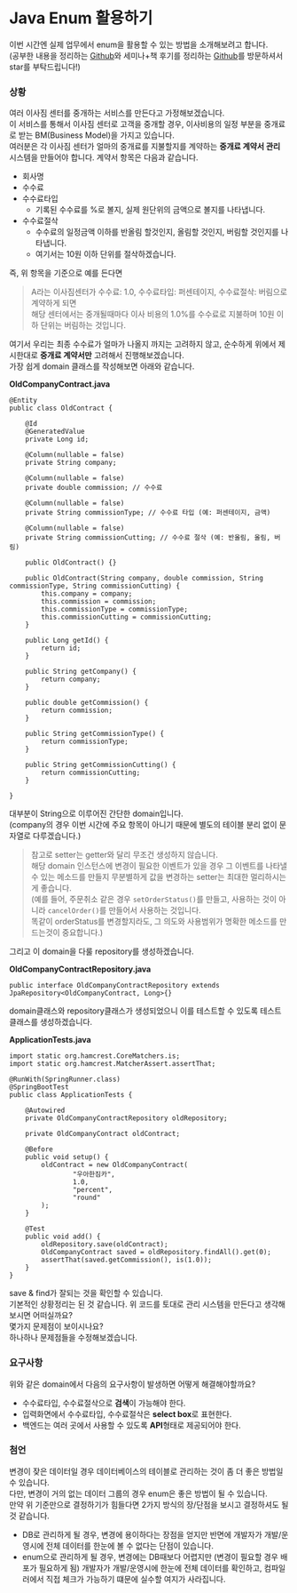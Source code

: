 # Java Enum 활용하기
이번 시간엔 실제 업무에서 enum을 활용할 수 있는 방법을 소개해보려고 합니다.  
(공부한 내용을 정리하는 [Github](https://github.com/jojoldu/blog-code)와 세미나+책 후기를 정리하는 [Github](https://github.com/jojoldu/review)를 방문하셔서 star를 부탁드립니다!)<br/>  
  
### 상황
여러 이사짐 센터를 중개하는 서비스를 만든다고 가정해보겠습니다.  
이 서비스를 통해서 이사짐 센터로 고객을 중개할 경우, 이사비용의 일정 부분을 중개료로 받는 BM(Business Model)을 가지고 있습니다.  
여러분은 각 이사짐 센터가 얼마의 중개료를 지불할지를 계약하는 **중개료 계약서 관리** 시스템을 만들어야 합니다. 
계약서 항목은 다음과 같습니다.
* 회사명
* 수수료
* 수수료타입
  - 기록된 수수료를 %로 볼지, 실제 원단위의 금액으로 볼지를 나타냅니다.
* 수수료절삭
  - 수수료의 일정금액 이하를 반올림 할것인지, 올림할 것인지, 버림할 것인지를 나타냅니다. 
  - 여기서는 10원 이하 단위를 절삭하겠습니다.

즉, 위 항목을 기준으로 예를 든다면  
> A라는 이사짐센터가 수수료: 1.0, 수수료타입: 퍼센테이지, 수수료절삭: 버림으로 계약하게 되면  
해당 센터에서는 중개될때마다 이사 비용의 1.0%를 수수료로 지불하며 10원 이하 단위는 버림하는 것입니다.  
  
여기서 우리는 최종 수수료가 얼마가 나올지 까지는 고려하지 않고, 순수하게 위에서 제시한대로 **중개료 계약서만** 고려해서 진행해보겠습니다.  
가장 쉽게 domain 클래스를 작성해보면 아래와 같습니다.  
  
**OldCompanyContract.java**  
  
```
@Entity
public class OldContract {

    @Id
    @GeneratedValue
    private Long id;

    @Column(nullable = false)
    private String company;

    @Column(nullable = false)
    private double commission; // 수수료

    @Column(nullable = false)
    private String commissionType; // 수수료 타입 (예: 퍼센테이지, 금액)

    @Column(nullable = false)
    private String commissionCutting; // 수수료 절삭 (예: 반올림, 올림, 버림)

    public OldContract() {}

    public OldContract(String company, double commission, String commissionType, String commissionCutting) {
        this.company = company;
        this.commission = commission;
        this.commissionType = commissionType;
        this.commissionCutting = commissionCutting;
    }

    public Long getId() {
        return id;
    }

    public String getCompany() {
        return company;
    }

    public double getCommission() {
        return commission;
    }

    public String getCommissionType() {
        return commissionType;
    }

    public String getCommissionCutting() {
        return commissionCutting;
    }

}

```
대부분이 String으로 이루어진 간단한 domain입니다.  
(company의 경우 이번 시간에 주요 항목이 아니기 때문에 별도의 테이블 분리 없이 문자열로 다루겠습니다.)  
> 참고로 setter는 getter와 달리 무조건 생성하지 않습니다.  
해당 domain 인스턴스에 변경이 필요한 이벤트가 있을 경우 그 이벤트를 나타낼 수 있는 메소드를 만들지 무분별하게 값을 변경하는 setter는 최대한 멀리하시는게 좋습니다.  
(예를 들어, 주문취소 같은 경우 ```setOrderStatus()```를 만들고, 사용하는 것이 아니라 ```cancelOrder()```를 만들어서 사용하는 것입니다.  
똑같이 orderStatus를 변경할지라도, 그 의도와 사용범위가 명확한 메소드를 만드는것이 중요합니다.)  

그리고 이 domain을 다룰 repository를 생성하겠습니다.  
  
**OldCompanyContractRepository.java**  
  
```
public interface OldCompanyContractRepository extends JpaRepository<OldCompanyContract, Long>{}
```

domain클래스와 repository클래스가 생성되었으니 이를 테스트할 수 있도록 테스트 클래스를 생성하겠습니다.  

**ApplicationTests.java**  
  
```
import static org.hamcrest.CoreMatchers.is;
import static org.hamcrest.MatcherAssert.assertThat;

@RunWith(SpringRunner.class)
@SpringBootTest
public class ApplicationTests {

	@Autowired
	private OldCompanyContractRepository oldRepository;

	private OldCompanyContract oldContract;

	@Before
	public void setup() {
		oldContract = new OldCompanyContract(
				"우아한짐카",
				1.0,
				"percent",
				"round"
		);
	}

	@Test
	public void add() {
		oldRepository.save(oldContract);
		OldCompanyContract saved = oldRepository.findAll().get(0);
		assertThat(saved.getCommission(), is(1.0));
	}
}
```

save & find가 잘되는 것을 확인할 수 있습니다.  
기본적인 상황정리는 된 것 같습니다. 
위 코드를 토대로 관리 시스템을 만든다고 생각해보시면 어떠실까요?  
몇가지 문제점이 보이시나요?  
하나하나 문제점들을 수정해보겠습니다.

### 요구사항
위와 같은 domain에서 다음의 요구사항이 발생하면 어떻게 해결해야할까요?  
* 수수료타입, 수수료절삭으로 **검색**이 가능해야 한다.
* 입력화면에서 수수료타입, 수수료절삭은 **select box**로 표현한다.
* 백엔드는 여러 곳에서 사용할 수 있도록 **API**형태로 제공되어야 한다.
  

### 첨언
변경이 잦은 데이터일 경우 데이터베이스의 테이블로 관리하는 것이 좀 더 좋은 방법일 수 있습니다.  
다만, 변경이 거의 없는 데이터 그룹의 경우 enum은 좋은 방법이 될 수 있습니다.  
만약 위 기준만으로 결정하기가 힘들다면 2가지 방식의 장/단점을 보시고 결정하셔도 될것 같습니다.
* DB로 관리하게 될 경우, 변경에 용이하다는 장점을 얻지만 반면에 개발자가 개발/운영시에 전체 데이터를 한눈에 볼 수 없다는 단점이 있습니다.  
* enum으로 관리하게 될 경우, 변경에는 DB때보다 어렵지만 (변경이 필요할 경우 배포가 필요하게 됨) 개발자가 개발/운영시에 한눈에 전체 데이터를 확인하고, 컴파일러에서 직접 체크가 가능하기 떄문에 실수할 여지가 사라집니다.  
